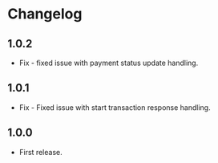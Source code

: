 # Changelog

## 1.0.2
*	Fix - fixed issue with payment status update handling.

## 1.0.1
*	Fix - Fixed issue with start transaction response handling.

## 1.0.0
*	First release.
